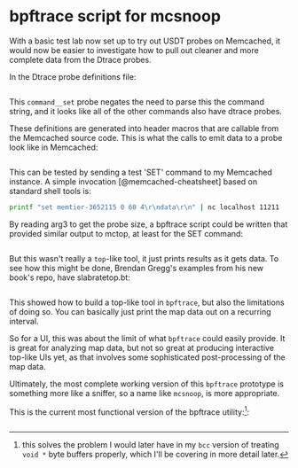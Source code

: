 # bpftrace script for mcsnoop

With a basic test lab now set up to try out USDT probes on Memcached, it
would now be easier to investigate how to pull out cleaner and more
complete data from the Dtrace probes.

In the Dtrace probe definitions file:

```{.c include=src/memcached/memcached_dtrace.d startLine=205 endLine=214}
```

This `command__set` probe negates the need to parse this the command string,
and it looks like all of the other commands also have dtrace probes.

These definitions are generated into header macros that are callable from the
Memcached source code. This is what the calls to emit data to a probe look
like in Memcached:

```{.c include=src/memcached/memcached.c startLine=1358 endLine=1386}
```

This can be tested by sending a test 'SET' command to my Memcached
instance. A simple invocation [@memcached-cheatsheet] based on standard shell
tools is:

```bash
printf "set memtier-3652115 0 60 4\r\ndata\r\n" | nc localhost 11211
```

By reading arg3 to get the probe size, a bpftrace script could be
written that provided similar output to mctop, at least for the SET
command:

```{.awk include=src/mcsnoop-orig.bt}
```

But this wasn't really a `top`-like tool, it just prints results as it gets
data. To see how this might be done, Brendan Gregg's examples from
his new book's repo, have slabratetop.bt:

```{.awk include=src/bpf-perf-tools-book/originals/Ch14_Kernel/slabratetop.bt startLine=16 endLine=35}
```

This showed how to build a top-like tool in `bpftrace`, but also the
limitations of doing so. You can basically just print the map data out on a
recurring interval.

So for a UI, this was about the limit of what `bpftrace` could easily
provide. It is great for analyzing map data, but not so great at
producing interactive top-like UIs yet, as that involves some
sophisticated post-processing of the map data.

Ultimately, the most complete working version of this `bpftrace` prototype
is something more like a sniffer, so a name like `mcsnoop`, is more
appropriate.

This is the current most functional version of the bpftrace
utility:[^18]:

```{.awk include=src/mcsnoop-working.bt}
```

[^18]: this solves the problem I would later have in my `bcc` version of
       treating `void *` byte buffers properly, which I'll be covering in more
       detail later.
